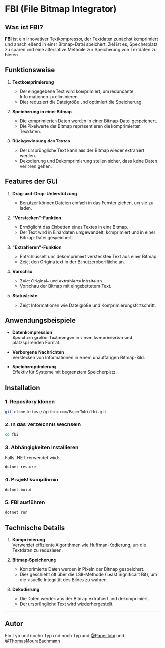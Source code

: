 
# FBI (File Bitmap Integrator)

## Was ist FBI?

**FBI** ist ein innovativer Textkompressor, der Textdaten zunächst komprimiert und anschließend in einer Bitmap-Datei speichert. Ziel ist es, Speicherplatz zu sparen und eine alternative Methode zur Speicherung von Textdaten zu bieten.

## Funktionsweise

1. **Textkomprimierung**  
   - Der eingegebene Text wird komprimiert, um redundante Informationen zu eliminieren.  
   - Dies reduziert die Dateigröße und optimiert die Speicherung.

2. **Speicherung in einer Bitmap**  
   - Die komprimierten Daten werden in einer Bitmap-Datei gespeichert.  
   - Die Pixelwerte der Bitmap repräsentieren die komprimierten Textdaten.

3. **Rückgewinnung des Textes**  
   - Der ursprüngliche Text kann aus der Bitmap wieder extrahiert werden.  
   - Dekodierung und Dekomprimierung stellen sicher, dass keine Daten verloren gehen.

## Features der GUI

1. **Drag-and-Drop-Unterstützung**  
   - Benutzer können Dateien einfach in das Fenster ziehen, um sie zu laden.

2. **"Verstecken"-Funktion**  
   - Ermöglicht das Einbetten eines Textes in eine Bitmap.  
   - Der Text wird in Binärdaten umgewandelt, komprimiert und in einer Bitmap-Datei gespeichert.

3. **"Extrahieren"-Funktion**  
   - Entschlüsselt und dekomprimiert versteckten Text aus einer Bitmap.  
   - Zeigt den Originaltext in der Benutzeroberfläche an.

4. **Vorschau**  
   - Zeigt Original- und extrahierte Inhalte an.  
   - Vorschau der Bitmap mit eingebettetem Text.

5. **Statusleiste**  
   - Zeigt Informationen wie Dateigröße und Komprimierungsfortschritt.

## Anwendungsbeispiele

- **Datenkompression**  
  Speichern großer Textmengen in einem komprimierten und platzsparenden Format.
  
- **Verborgene Nachrichten**  
  Verstecken von Informationen in einem unauffälligen Bitmap-Bild.

- **Speicheroptimierung**  
  Effektiv für Systeme mit begrenztem Speicherplatz.

## Installation

### 1. Repository klonen
```bash
git clone https://github.com/PaperTobi/fbi.git
```

### 2. In das Verzeichnis wechseln
```bash
cd fbi
```

### 3. Abhängigkeiten installieren
Falls .NET verwendet wird:
```bash
dotnet restore
```

### 4. Projekt kompilieren
```bash
dotnet build
```

### 5. FBI ausführen
```bash
dotnet run
```

## Technische Details

1. **Komprimierung**  
   Verwendet effiziente Algorithmen wie Huffman-Kodierung, um die Textdaten zu reduzieren.

2. **Bitmap-Speicherung**  
   - Komprimierte Daten werden in Pixeln der Bitmap gespeichert.  
   - Dies geschieht oft über die LSB-Methode (Least Significant Bit), um die visuelle Integrität des Bildes zu wahren.

3. **Dekodierung**  
   - Die Daten werden aus der Bitmap extrahiert und dekomprimiert.  
   - Der ursprüngliche Text wird wiederhergestellt.

---

## Autor
Ein Typ und nochn Typ und noch Typ und [@PaperTobi](https://github.com/PaperTobi) und [@ThomasMouraBachmann](https://github.com/ThomasMouraBachmann)

